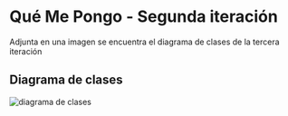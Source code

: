 # Qué Me Pongo - Segunda iteración

Adjunta en una imagen se encuentra el diagrama de clases de la tercera iteración

## Diagrama de clases

![diagrama de clases](http://www.plantuml.com/plantuml/png/ZLF1Sfim53o7h-28PnA-e9E9Wcd76Tim4ZuqbuugYrGTa3mFqKDe_hsI43Aq9Iq7-McrshUyDG-Tfg3xjeaYrj2kYpFLA8Y7A8w5r36exygNFpYSkQ_fQzz4RzEL4hWyKtUd4XVbjpgK1ZzGpK7G9cvzOR2n4xDh2QAb8DGI9Pprykpn2cXhHErgTfPeb5wKqOfVk0wRP6DzSTctSo_3Wi-cog3Fg4HLSMigd1zoZ6nLecE5ziNHrgGuFE8SEmRNB4tJe7yL7DmbNELVoAdCyQx0jm7P7Jy694FxPxHrMYZBSbAOWo0NHcJLqFvJiHqTFEN8_UvtHtUJv5lqfni_dy4HYIDWz1cDrFtfY71Ed8KJskA2p0H2Z8yAW9vz-3ThIVuzoxKqr_AyMGPgzw4zxowSYLem2bEhP2esQynitZXnk_UumSo_sSvdubR7yKDXm2cCTRAv3l4aHQsWvUCGFVT2GNFINxZf1a73upjP_uupshmQ6qR1ZN3eDDM2lLt5Q_eLhBU4q4u3tqJMW92QGqqPZqVKMPWqmvLoxYNPh522hHLADZgSlRbl-gI-oKx99KYeVEgf0StZXUxkxcSVw1oTefvZBg5tWMhy7td9G0jVUXIYJTFxs7UD_A0-_4pJfV_5oV8bGWX6o1y5p3GDul-BcUV157tR_080)

